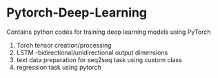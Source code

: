# Pytorch-Deep-Learning
 Contains python codes for training deep learning models using PyTorch
1. Torch tensor creation/processing
2. LSTM -bidirectional/unidirectional output dimensions
3. text data preparation for seq2seq task using custom class
4. regression task using pytorch
